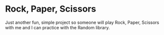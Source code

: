 # Rock, Paper, Scissors
Just another fun, simple project so someone will play Rock, Paper, Scissors with me and I can practice with the Random library.
